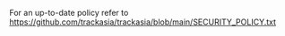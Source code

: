 For an up-to-date policy refer to
https://github.com/trackasia/trackasia/blob/main/SECURITY_POLICY.txt
